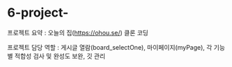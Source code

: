 # 6-project-

프로젝트 요약 : 오늘의 집(https://ohou.se/) 클론 코딩

프로젝트 담당 역할 : 게시글 열람(board_selectOne), 마이페이지(myPage), 각 기능 별 적합성 검사 및 완성도 보완, 깃 관리
